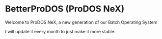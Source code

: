 # BetterProDOS (ProDOS NeX)

Welcome to ProDOS NeX, a new generation of our Batch Operating System

I will update it every month to just make it more stable.
